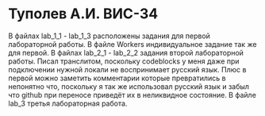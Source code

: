 # Туполев А.И. ВИС-34
В файлах lab_1_1 - lab_1_3 расположены задания для первой лабораторной работы. В файле Workers индивидуальное задание так же для первой.
В файлах lab_2_1 - lab_2_2 задания второй лабораторной работы. Писал транслитом, поскольку codeblocks у меня даже при подключении нужной локали не воспринимает русский язык.
Плюс в первой можно заметить комментарии которые превратились в непонятно что, поскольку я так же использовал русский язык и забыл что github при переносе приведёт их в неликвидное состояние.
В файле lab_3 третья лабораторная работа.
